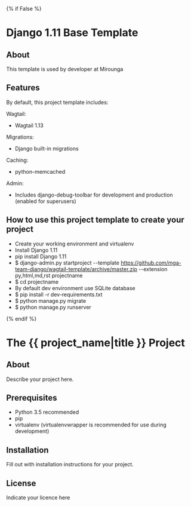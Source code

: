 {% if False %}
# Django 1.11 Base Template #

## About ##

This template is used by developer at Mirounga

## Features ##

By default, this project template includes:

Wagtail:

- Wagtail 1.13

Migrations:

- Django built-in migrations

Caching:

- python-memcached

Admin:

- Includes django-debug-toolbar for development and production (enabled for superusers)

## How to use this project template to create your project ##

- Create your working environment and virtualenv
- Install Django 1.11
- pip install Django 1.11
- $ django-admin.py startproject --template https://github.com/mga-team-django/wagtail-template/archive/master.zip --extension py,html,md,rst projectname
- $ cd projectname
- By default dev environment use SQLite database
- $ pip install -r dev-requirements.txt
- $ python manage.py migrate
- $ python manage.py runserver

{% endif %}
# The {{ project_name|title }} Project #

## About ##

Describe your project here.

## Prerequisites ##

- Python 3.5 recommended
- pip
- virtualenv (virtualenvwrapper is recommended for use during development)

## Installation ##

Fill out with installation instructions for your project.


License
-------

Indicate your licence here
